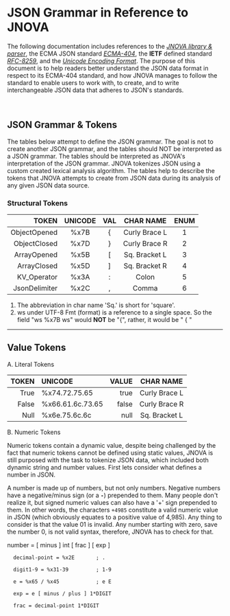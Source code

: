# **JSON Grammar in Reference to JNOVA**

<!-- TODO: Check punctuation and assess the accuracy of the statements made. -->

The following documentation includes references to the _[JNOVA library & parser](https://github.com/AjayChambers/jnova)_, the ECMA JSON standard _[ECMA-404](https://ecma-international.org/publications-and-standards/standards/ecma-404/)_, the **IETF** defined standard _[RFC-8259](https://rfc-archive.org/getrfc.php?rfc=8259#gsc.tab=0)_, and the _[Unicode Encoding Format](https://www.unicode.org/versions/Unicode17.0.0/)_. The purpose of this document is to help readers better understand the JSON data format in respect to its ECMA-404 standard, and how JNOVA manages to follow the standard to enable users to work with, to create, and to write interchangeable JSON data that adheres to JSON's standards.

<br>

## JSON Grammar & Tokens

The tables below attempt to define the JSON grammar. The goal is not to create another JSON grammar, and the tables should NOT be interpreted as a JSON grammar. The tables should be interpreted as JNOVA's interpretation of the JSON grammar. JNOVA tokenizes JSON using a custom created lexical analysis algorithm. The tables help to describe the tokens that JNOVA attempts to create from JSON data during its analysis of any given JSON data source.

### Structural Tokens

|         TOKEN | UNICODE | VAL |   CHAR NAME   | ENUM |
| ------------: | :-----: | :-: | :-----------: | :--: |
|  ObjectOpened |  %x7B   |  {  | Curly Brace L |  1   |
|  ObjectClosed |  %x7D   |  }  | Curly Brace R |  2   |
|   ArrayOpened |  %x5B   |  [  | Sq. Bracket L |  3   |
|   ArrayClosed |  %x5D   |  ]  | Sq. Bracket R |  4   |
|   KV_Operator |  %x3A   |  :  |     Colon     |  5   |
| JsonDelimiter |  %x2C   |  ,  |     Comma     |  6   |

1. The abbreviation in char name 'Sq.' is short for 'square'.
2. ws under UTF-8 Fmt (format) is a reference to a single space. So the field "ws %x7B ws" would **NOT** be "{", rather, it would be " { "

---

## **Value Tokens**

A. Literal Tokens

| TOKEN | UNICODE          | VALUE |   CHAR NAME   |
| ----: | :--------------- | ----: | :-----------: |
|  True | %x74.72.75.65    |  true | Curly Brace L |
| False | %x66.61.6c.73.65 | false | Curly Brace R |
|  Null | %x6e.75.6c.6c    |  null | Sq. Bracket L |

B. Numeric Tokens

Numeric tokens contain a dynamic value, despite being challenged by the fact that numeric tokens cannot be defined using static values, JNOVA is still purposed with the task to tokenize JSON data, which included both dynamic string and number values. First lets consider what defines a number in JSON.

A number is made up of numbers, but not only numbers. Negative numbers have a negative/minus sign (or a **`-`**) prepended to them. Many people don't realize it, but signed numeric values can also have a '+' sign prepended to them. In other words, the characters `+4985` constitute a valid numeric value in JSON (which obviously equates to a positive value of 4,985). Any thing to consider is that the value 01 is invalid. Any number starting with zero, save the number 0, is not valid syntax, therefore, JNOVA has to check for that.

number = [ minus ] int [ frac ] [ exp ]

      decimal-point = %x2E       ; .

      digit1-9 = %x31-39         ; 1-9

      e = %x65 / %x45            ; e E

      exp = e [ minus / plus ] 1*DIGIT

      frac = decimal-point 1*DIGIT
